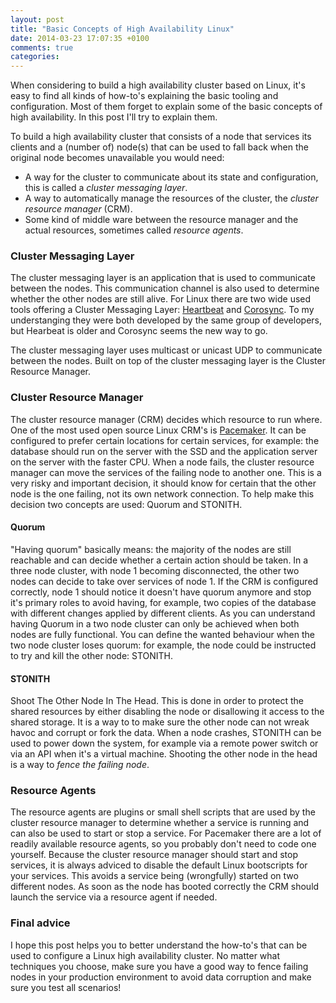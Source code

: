 ```yaml
---
layout: post
title: "Basic Concepts of High Availability Linux"
date: 2014-03-23 17:07:35 +0100
comments: true
categories: 
---
```

When considering to build a high availability cluster based on Linux, it's easy to find all kinds of how-to's explaining the basic tooling and configuration. Most of them forget to explain some of the basic concepts of high availability. In this post I'll try to explain them.
<!-- more -->
To build a high availability cluster that consists of a node that services its clients and a (number of) node(s) that can be used to fall back when the original node becomes unavailable you would need:

- A way for the cluster to communicate about its state and configuration, this is called a *cluster messaging layer*.
- A way to automatically manage the resources of the cluster, the *cluster resource manager* (CRM).
- Some kind of middle ware between the resource manager and the actual resources, sometimes called *resource agents*.

### Cluster Messaging Layer
The cluster messaging layer is an application that is used to communicate between the nodes. This communication channel is also used to determine whether the other nodes are still alive. For Linux there are two wide used tools offering a Cluster Messaging Layer: [Heartbeat](http://www.linux-ha.org/wiki/Heartbeat) and [Corosync](http://corosync.github.io/corosync/). To my understanging they were both developed by the same group of developers, but Hearbeat is older and Corosync seems the new way to go.

The cluster messaging layer uses multicast or unicast UDP to communicate between the nodes. Built on top of the cluster messaging layer is the Cluster Resource Manager.

### Cluster Resource Manager
The cluster resource manager (CRM) decides which resource to run where. One of the most used open source Linux CRM's is [Pacemaker](http://clusterlabs.org/wiki/Main_Page). It can be configured to prefer certain locations for certain services, for example: the database should run on the server with the SSD and the application server on the server with the faster CPU. When a node fails, the cluster resource manager can move the services of the failing node to another one. This is a very risky and important decision, it should know for certain that the other node is the one failing, not its own network connection. To help make this decision two concepts are used: Quorum and STONITH.

#### Quorum
"Having quorum" basically means: the majority of the nodes are still reachable and can decide whether a certain action should be taken. In a three node cluster, with node 1 becoming disconnected, the other two nodes can decide to take over services of node 1. If the CRM is configured correctly, node 1 should notice it doesn't have quorum anymore and stop it's primary roles to avoid having, for example, two copies of the database with different changes applied by different clients. As you can understand having Quorum in a two node cluster can only be achieved when both nodes are fully functional. You can define the wanted behaviour when the two node cluster loses quorum: for example, the node could be instructed to try and kill the other node: STONITH.

#### STONITH
Shoot The Other Node In The Head. This is done in order to protect the shared resources by either disabling the node or disallowing it access to the shared storage. It is a way to to make sure the other node can not wreak havoc and corrupt or fork the data. When a node crashes, STONITH can be used to power down the system, for example via a remote power switch or via an API when it's a virtual machine. Shooting the other node in the head is a way to *fence the failing node*.

### Resource Agents
The resource agents are plugins or small shell scripts that are used by the cluster resource manager to determine whether a service is running and can also be used to start or stop a service. For Pacemaker there are a lot of readily available resource agents, so you probably don't need to code one yourself. Because the cluster resource manager should start and stop services, it is always adviced to disable the default Linux bootscripts for your services. This avoids a service being (wrongfully) started on two different nodes. As soon as the node has booted correctly the CRM should launch the service via a resource agent if needed.

### Final advice
I hope this post helps you to better understand the how-to's that can be used to configure a Linux high availability cluster. No matter what techniques you choose, make sure you have a good way to fence failing nodes in your production environment to avoid data corruption and make sure you test all scenarios!
